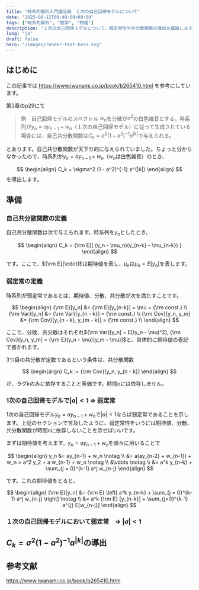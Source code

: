 ```yaml
---
title: "時系列解析入門備忘録　１次の自己回帰モデルについて"
date: "2025-08-12T09:40:00+09:00"
tags: ["時系列解析", "数学", "物理"]
description: "１次の自己回帰モデルについて、弱定常性や共分散関数の導出を議論します。"
lang: "ja"
draft: false
hero: "/images/render-test-hero.svg"
---
```


## はじめに
この記事では
https://www.iwanami.co.jp/book/b265410.html
を参考にしています。

第3章のp29にて

> 例　自己回帰モデルのスペクトル
> $w_n$を分散が$\sigma^2$の白色雑音とする。時系列が$y_n = a y_{n-1} + w_n$（１次の自己回帰モデル）に従って生成されている場合には、自己共分散関数は$C_k = \sigma^2 (1 - a^2)^{-1} a^{|k|}$で与えられる。

とあります。自己共分散関数が天下り的に与えられていました。ちょっと分からなかったので、時系列が$y_n = a y_{n - 1} + w_{n}$（$w_n$は白色雑音）のとき、

$$
\begin{align}
    C_k 
    = \sigma^2 (1 - a^2)^{-1} a^{|k|}
\end{align}
$$
を導出します。


## 準備
### 自己共分散関数の定義
自己共分散関数は次で与えられます。時系列を$y_n$としたとき、

$$
\begin{align}
    C_k 
    = {\rm E}[ (y_n - \mu_n)(y_{n-k} - \mu_{n-k}) ]
\end{align}
$$

です。ここで、${\rm E}[\cdot]$は期待値を表し、$\mu_n$は$\mu_n = E[y_n]$を表します。

### 弱定常の定義
時系列が弱定常であるとは、期待値、分散、共分散が次を満たすことです。

$$
\begin{align}
    {\rm E}[y_n] &= {\rm E}[y_{n-k}] = \mu = {\rm const.} \\
    {\rm Var}[y_n] &= {\rm Var}[y_{n - k}] = {\rm const.} \\
    {\rm Cov}[y_n, y_m] &= {\rm Cov}[y_{n - k}, y_{m - k}] = {\rm const.} \\
\end{align}
$$

ここで、分散、共分散はそれぞれ${\rm Var}[y_n] = E[(y_n - \mu)^2], {\rm Cov}[y_n, y_m] = {\rm E}(y_n - \mu)(y_m - \mu)]$と、具体的に期待値の表記で書かれます。

3つ目の共分散が定数であるという条件は、共分散関数

$$
\begin{align}
    C_k := {\rm Cov}[y_n, y_{n - k}]
\end{align}
$$

が、ラグ$k$のみに依存することと等価です。時間$n$には依存しません。


### 1次の自己回帰モデルで$|a| < 1$ $\Rightarrow$ 弱定常
1次の自己回帰モデル$y_n = a y_{n-1} + w_n$で$|a| < 1$ならば弱定常であることを示します。上記のセクションで言及したように、弱定常性をいうには期待値、分散、共分散関数が時間$n$に依存しないことを示せばいいです。

まずは期待値を考えます。$y_n = ay_{n-1} + w_n$を順々に用いることで

$$
\begin{align}
    y_n 
    &= ay_{n-1} + w_n \notag \\
    &= a(ay_{n-2} + w_{n-1}) + w_n = a^2 y_2 + a w_{n-1} + w_n \notag \\
    &\vdots \notag \\
    &= a^k y_{n-k} + \sum_{j = 0}^{k-1} a^j w_{n-j}
\end{align}
$$

です。これの期待値をとると、

$$
\begin{align}
    {\rm E}[y_n] 
    &= {\rm E} \left[
        a^k y_{n-k} + \sum_{j = 0}^{k-1} a^j w_{n-j}
    \right] \notag \\
    &= a^k {\rm E} [y_{n-k}]
    + \sum_{j=0}^{k-1} a^{j} E[w_{n-j}]
\end{align}
$$



### １次の自己回帰モデルにおいて弱定常　$\Rightarrow$ $|a| < 1$

## $C_k = \sigma^2 (1 - a^2)^{-1} a^{|k|}$の導出


## 参考文献
https://www.iwanami.co.jp/book/b265410.html